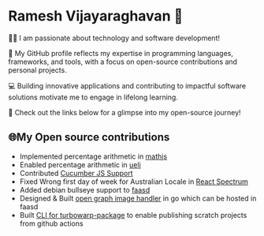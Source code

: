 # Ramesh Vijayaraghavan 👋

👨‍💻 I am passionate about technology and software development! 

🚀 My GitHub profile reflects my expertise in programming languages, frameworks, and tools, with a focus on open-source contributions and personal projects. 

💻 Building innovative applications and contributing to impactful software solutions motivate me to engage in lifelong learning. 

🌟 Check out the links below for a glimpse into my open-source journey!

## 🌐My Open source contributions

* Implemented percentage arithmetic in [mathjs](https://github.com/josdejong/mathjs/pull/2304)
* Enabled percentage arithmetic in [ueli](https://github.com/oliverschwendener/ueli/pull/816)
* Contributed [Cucumber JS Support](https://github.com/cucumber/language-service/pull/115)
* Fixed Wrong first day of week for Australian Locale in [React Spectrum](https://github.com/adobe/react-spectrum/pull/4598)
* Added debian bullseye support to [faasd](https://github.com/openfaas/faasd/pull/237)
* Designed & Built [open graph image handler](https://github.com/rvramesh/og-image-handler) in go which can be hosted in faasd
* Built [CLI for turbowarp-package](https://github.com/rvramesh/turbowarp-packager-cli) to enable publishing scratch projects from github actions
